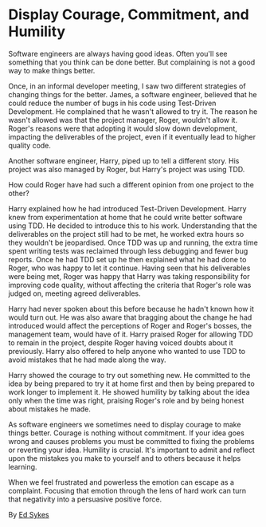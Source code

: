 # Display Courage, Commitment, and Humility

Software engineers are always having good ideas. Often you'll see something that you think can be done better. But complaining is not a good way to make things better.

Once, in an informal developer meeting, I saw two different strategies of changing things for the better. James, a software engineer, believed that he could reduce the number of bugs in his code using Test-Driven Development. He complained that he wasn't allowed to try it. The reason he wasn't allowed was that the project manager, Roger, wouldn't allow it. Roger's reasons were that adopting it would slow down development, impacting the deliverables of the project, even if it eventually lead to higher quality code.

Another software engineer, Harry, piped up to tell a different story. His project was also managed by Roger, but Harry's project was using TDD.

How could Roger have had such a different opinion from one project to the other?

Harry explained how he had introduced Test-Driven Development. Harry knew from experimentation at home that he could write better software using TDD. He decided to introduce this to his work. Understanding that the deliverables on the project still had to be met, he worked extra hours so they wouldn't be jeopardised. Once TDD was up and running, the extra time spent writing tests was reclaimed through less debugging and fewer bug reports. Once he had TDD set up he then explained what he had done to Roger, who was happy to let it continue. Having seen that his deliverables were being met, Roger was happy that Harry was taking responsibility for improving code quality, without affecting the criteria that Roger's role was judged on, meeting agreed deliverables.

Harry had never spoken about this before because he hadn't known how it would turn out. He was also aware that bragging about the change he had introduced would affect the perceptions of Roger and Roger's bosses, the management team, would have of it. Harry praised Roger for allowing TDD to remain in the project, despite Roger having voiced doubts about it previously. Harry also offered to help anyone who wanted to use TDD to avoid mistakes that he had made along the way.

Harry showed the courage to try out something new. He committed to the idea by being prepared to try it at home first and then by being prepared to work longer to implement it. He showed humility by talking about the idea only when the time was right, praising Roger's role and by being honest about mistakes he made.

As software engineers we sometimes need to display courage to make things better. Courage is nothing without commitment. If your idea goes wrong and causes problems you must be committed to fixing the problems or reverting your idea. Humility is crucial. It's important to admit and reflect upon the mistakes you make to yourself and to others because it helps learning.

When we feel frustrated and powerless the emotion can escape as a complaint. Focusing that emotion through the lens of hard work can turn that negativity into a persuasive positive force.

By [Ed Sykes](http://programmer.97things.oreilly.com/wiki/index.php/Ed_Sykes)
